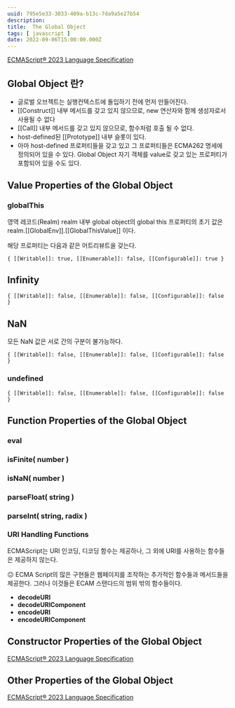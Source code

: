 ```yaml
---
uuid: 795e5e33-3033-409a-b13c-7da9a5e27b54
description: 
title:  The Global Object
tags: [ javascript ]
date: 2022-09-06T15:00:00.000Z
---
```









[ECMAScript® 2023 Language Specification](https://tc39.es/ecma262/#sec-global-object)

## Global Object 란?

- 글로벌 오브젝트는 실행컨텍스트에 돌입하기 전에 먼저 만들어진다.
- [[Construct]] 내부 메서드를 갖고 있지 않으므로, new 연산자와 함께 생성자로서 사용될 수 없다
- [[Call]] 내부 메서드를 갖고 있지 않으므로, 함수처럼 호출 될 수 없다.
- host-defined된 [[Prototype]] 내부 슬롯이 있다.
- 아마 host-defined 프로퍼티들을 갖고 있고 그 프로퍼티들은 ECMA262 명세에 정의되어 있을 수 있다. Global Object 자기 객체를 value로 갖고 있는 프로퍼티가 포함되어 있을 수도 있다.

## Value Properties of the Global Object

### globalThis

영역 레코드(Realm) realm 내부 global object의 global this 프로퍼티의 초기 값은  realm.[[GlobalEnv]].[[GlobalThisValue]] 이다.

해당 프로퍼티는 다음과 같은 어트리뷰트을 갖는다.

```tsx
{ [[Writable]]: true, [[Enumerable]]: false, [[Configurable]]: true }
```

## Infinity

```tsx
{ [[Writable]]: false, [[Enumerable]]: false, [[Configurable]]: false }
```

## NaN

모든 NaN 값은 서로 간의 구분이 불가능하다.

```tsx
{ [[Writable]]: false, [[Enumerable]]: false, [[Configurable]]: false }
```

### undefined

```tsx
{ [[Writable]]: false, [[Enumerable]]: false, [[Configurable]]: false }
```

## Function Properties of the Global Object

### eval

### isFinite( number )

### isNaN( number )

### parseFloat( string )

### parseInt( string, radix )

### URI Handling Functions

ECMAScript는 URI 인코딩, 디코딩 함수는 제공하나, 그 외에 URI를 사용하는 함수들은 제공하지 않는다.

<aside>
😐 ECMA Script의 많은 구현들은 웹페이지를 조작하는 추가적인 함수들과 메서드들을 제공한다. 그러나 이것들은 ECAM 스탠다드의 범위 밖의 함수들이다.

</aside>

- **decodeURI**
- **decodeURIComponent**
- **encodeURI**
- **encodeURIComponent**

## Constructor Properties of the Global Object

[ECMAScript® 2023 Language Specification](https://tc39.es/ecma262/#sec-constructor-properties-of-the-global-object)

## Other Properties of the Global Object

[ECMAScript® 2023 Language Specification](https://tc39.es/ecma262/#sec-other-properties-of-the-global-object)

